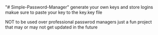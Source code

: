 "# Simple-Password-Manager" 
generate your own keys and store logins
makue sure to paste your key to the key.key file

NOT to be used over professional passwrod managers
just a fun project that may or may not get updated in the future
